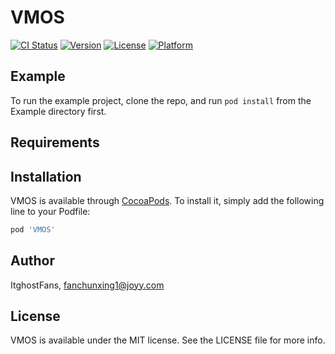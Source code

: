 # VMOS

[![CI Status](https://img.shields.io/travis/ItghostFans/VMOS.svg?style=flat)](https://travis-ci.org/ItghostFans/VMOS)
[![Version](https://img.shields.io/cocoapods/v/VMOS.svg?style=flat)](https://cocoapods.org/pods/VMOS)
[![License](https://img.shields.io/cocoapods/l/VMOS.svg?style=flat)](https://cocoapods.org/pods/VMOS)
[![Platform](https://img.shields.io/cocoapods/p/VMOS.svg?style=flat)](https://cocoapods.org/pods/VMOS)

## Example

To run the example project, clone the repo, and run `pod install` from the Example directory first.

## Requirements

## Installation

VMOS is available through [CocoaPods](https://cocoapods.org). To install
it, simply add the following line to your Podfile:

```ruby
pod 'VMOS'
```

## Author

ItghostFans, fanchunxing1@joyy.com

## License

VMOS is available under the MIT license. See the LICENSE file for more info.

